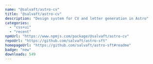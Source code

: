 ```yaml
---
name: "@salvaft/astro-cv"
title: "@salvaft/astro-cv"
description: "Design system for CV and letter generation in Astro"
categories:
  - "css+ui"
  - "recent"
npmUrl: "https://www.npmjs.com/package/@salvaft/astro-cv"
repoUrl: "https://github.com/salvaft/astro-sft"
homepageUrl: "https://github.com/salvaft/astro-sft#readme"
badge: "new"
downloads: 549
---
```

